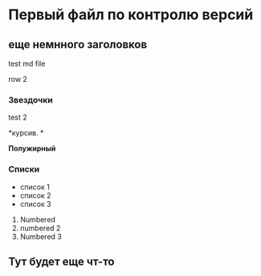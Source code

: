 # Первый файл по контролю версий
## еще немнного заголовков


test md file

row 2

### Звездочки
test 2

*курсив. *

**Полужирный**

### Списки
* список 1
* список 2
* список 3

1. Numbered
2. numbered 2
3. Numbered 3

## Тут будет еще чт-то